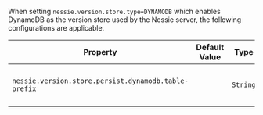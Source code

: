 When setting `nessie.version.store.type=DYNAMODB` which enables DynamoDB as the version  store used by the Nessie server, the following configurations are applicable.

| Property | Default Value | Type | Description |
|----------|---------------|------|-------------|
| `nessie.version.store.persist.dynamodb.table-prefix` |  | `String` | Prefix for tables, default is no prefix.  |
